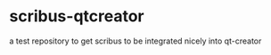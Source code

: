 scribus-qtcreator
=================

a test repository to get scribus to be integrated nicely into qt-creator